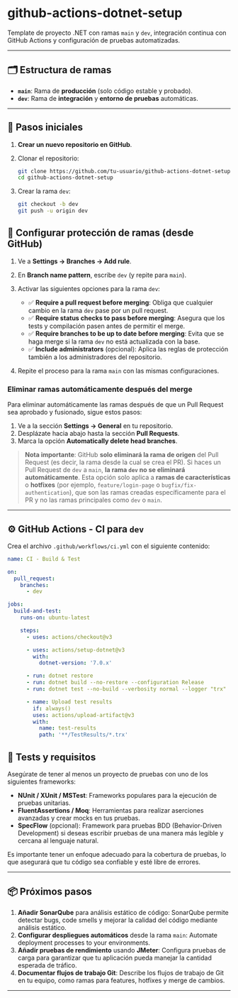 # github-actions-dotnet-setup

Template de proyecto .NET con ramas `main` y `dev`, integración continua con GitHub Actions y configuración de pruebas automatizadas.

---

## 🗂️ Estructura de ramas

- **`main`**: Rama de **producción** (solo código estable y probado).
- **`dev`**: Rama de **integración** y **entorno de pruebas** automáticas.

---

## 🚀 Pasos iniciales

1. **Crear un nuevo repositorio en GitHub**.
2. Clonar el repositorio:

   ```bash
   git clone https://github.com/tu-usuario/github-actions-dotnet-setup.git
   cd github-actions-dotnet-setup
   ```
3. Crear la rama `dev`:

   ```bash
   git checkout -b dev
   git push -u origin dev
   ```
## 🔐 Configurar protección de ramas (desde GitHub)

1. Ve a **Settings → Branches → Add rule**.
2. En **Branch name pattern**, escribe `dev` (y repite para `main`).
3. Activar las siguientes opciones para la rama `dev`:
   - ✅ **Require a pull request before merging**: Obliga que cualquier cambio en la rama `dev` pase por un pull request.
   - ✅ **Require status checks to pass before merging**: Asegura que los tests y compilación pasen antes de permitir el merge.
   - ✅ **Require branches to be up to date before merging**: Evita que se haga merge si la rama `dev` no está actualizada con la base.
   - ✅ **Include administrators** (opcional): Aplica las reglas de protección también a los administradores del repositorio.

4. Repite el proceso para la rama `main` con las mismas configuraciones.

### Eliminar ramas automáticamente después del merge

Para eliminar automáticamente las ramas después de que un Pull Request sea aprobado y fusionado, sigue estos pasos:

1. Ve a la sección **Settings → General** en tu repositorio.
2. Desplázate hacia abajo hasta la sección **Pull Requests**.
3. Marca la opción **Automatically delete head branches**.

> **Nota importante**: GitHub **solo eliminará la rama de origen** del Pull Request (es decir, la rama desde la cual se crea el PR). Si haces un Pull Request de `dev` a `main`, **la rama `dev` no se eliminará automáticamente**. Esta opción solo aplica a **ramas de características** o **hotfixes** (por ejemplo, `feature/login-page` o `bugfix/fix-authentication`), que son las ramas creadas específicamente para el PR y no las ramas principales como `dev` o `main`.

---

## ⚙️ GitHub Actions - CI para `dev`

Crea el archivo `.github/workflows/ci.yml` con el siguiente contenido:

```yaml
name: CI - Build & Test

on:
  pull_request:
    branches:
      - dev

jobs:
  build-and-test:
    runs-on: ubuntu-latest

    steps:
      - uses: actions/checkout@v3

      - uses: actions/setup-dotnet@v3
        with:
          dotnet-version: '7.0.x'

      - run: dotnet restore
      - run: dotnet build --no-restore --configuration Release
      - run: dotnet test --no-build --verbosity normal --logger "trx"

      - name: Upload test results
        if: always()
        uses: actions/upload-artifact@v3
        with:
          name: test-results
          path: '**/TestResults/*.trx'
```
## 🧪 Tests y requisitos

Asegúrate de tener al menos un proyecto de pruebas con uno de los siguientes frameworks:

- **NUnit / XUnit / MSTest**: Frameworks populares para la ejecución de pruebas unitarias.
- **FluentAssertions / Moq**: Herramientas para realizar aserciones avanzadas y crear mocks en tus pruebas.
- **SpecFlow** (opcional): Framework para pruebas BDD (Behavior-Driven Development) si deseas escribir pruebas de una manera más legible y cercana al lenguaje natural.

Es importante tener un enfoque adecuado para la cobertura de pruebas, lo que asegurará que tu código sea confiable y esté libre de errores.

---

## 📦 Próximos pasos

1. **Añadir SonarQube** para análisis estático de código: SonarQube permite detectar bugs, code smells y mejorar la calidad del código mediante análisis estático.
2. **Configurar despliegues automáticos** desde la rama `main`: Automate deployment processes to your environments.
3. **Añadir pruebas de rendimiento** usando **JMeter**: Configura pruebas de carga para garantizar que tu aplicación pueda manejar la cantidad esperada de tráfico.
4. **Documentar flujos de trabajo Git**: Describe los flujos de trabajo de Git en tu equipo, como ramas para features, hotfixes y merge de cambios.

---
